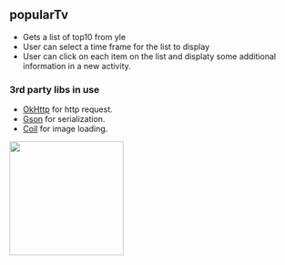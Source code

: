 ## popularTv
* Gets a list of top10 from yle
* User can select a time frame for the list to display
* User can click on each item on the list and displaty some additional information in a new activity.

### 3rd party libs in use
* [OkHttp](https://square.github.io/okhttp/) for http request.
* [Gson](https://github.com/google/gson) for serialization.
* [Coil](https://github.com/coil-kt/coil) for image loading.


<img src="https://github.com/Mariinsky/popularTv/blob/master/screenrecord/popularTV.gif" width="200" />
